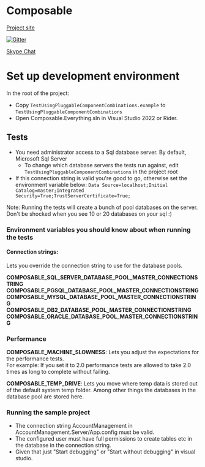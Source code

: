 # Composable

[Project site](http://composabletk.net/)

[![Gitter](https://badges.gitter.im/Composable4/Lobby.svg)](https://gitter.im/Composable4/Lobby?utm_source=badge&utm_medium=badge&utm_campaign=pr-badge&utm_content=badge)

[Skype Chat](https://join.skype.com/awyeJlk3rVbu)


# Set up development environment
In the root of the project:
* Copy `TestUsingPluggableComponentCombinations.example` to `TestUsingPluggableComponentCombinations`
* Open Composable.Everything.sln in Visual Studio 2022 or Rider.

## Tests
* You need administrator access to a Sql database server. By default, Microsoft Sql Server 
  * To change which database servers the tests run against, edit `TestUsingPluggableComponentCombinations` in the project root
* If this connection string is valid you're good to go, otherwise set the environment variable below:
  `Data Source=localhost;Initial Catalog=master;Integrated Security=True;TrustServerCertificate=True;`

Note: Running the tests will create a bunch of pool databases on the server. Don't be shocked when you see 10 or 20 databases on your sql :)

### Environment variables you should know about when running the tests

#### Connection strings:
Lets you override the connection string to use for the database pools.

**COMPOSABLE_SQL_SERVER_DATABASE_POOL_MASTER_CONNECTIONSTRING**
**COMPOSABLE_PGSQL_DATABASE_POOL_MASTER_CONNECTIONSTRING**  
**COMPOSABLE_MYSQL_DATABASE_POOL_MASTER_CONNECTIONSTRING**  
**COMPOSABLE_DB2_DATABASE_POOL_MASTER_CONNECTIONSTRING**  
**COMPOSABLE_ORACLE_DATABASE_POOL_MASTER_CONNECTIONSTRING**

###


### Performance
**COMPOSABLE_MACHINE_SLOWNESS**: 
Lets you adjust the expectations for the performance tests.  
For example: If you set it to 2.0 performance tests are allowed to take 2.0 times as long to complete without failing.

**COMPOSABLE_TEMP_DRIVE**:
Lets you move where temp data is stored out of the default system temp folder. 
Among other things the databases in the database pool are stored here.

### Running the sample project
* The connection string AccountManagement in AccountManagement.Server/App.config must be valid.
* The configured user must have full permissions to create tables etc in the database in the connection string.
* Given that just "Start debugging" or "Start without debugging" in visual studio.